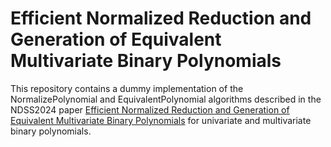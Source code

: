 # Efficient Normalized Reduction and Generation of Equivalent Multivariate Binary Polynomials

This repository contains a dummy implementation of the NormalizePolynomial and EquivalentPolynomial algorithms described in the NDSS2024 paper [Efficient Normalized Reduction and Generation of Equivalent Multivariate Binary Polynomials](https://www.ndss-symposium.org/ndss-paper/auto-draft-436/) for univariate and multivariate binary polynomials.
